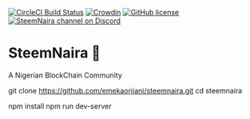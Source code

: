 [![CircleCI Build Status](https://circleci.com/gh/busyorg/busy.svg?style=shield&circle-token=:circle-token)](https://circleci.com/gh/busyorg/busy)
[![Crowdin](http://d322cqt584bo4o.cloudfront.net/busy/localized.svg)](https://translate.busy.org/project/busy)
[![GitHub license](https://img.shields.io/badge/license-MIT-blue.svg)](https://raw.githubusercontent.com/busyorg/busy/new-design/LICENSE)
[![SteemNaira channel on Discord](https://img.shields.io/badge/chat-discord-738bd7.svg)](https://discord.gg/G95rNZs)

# SteemNaira 🚀

A Nigerian BlockChain Community


git clone https://github.com/emekaorjiani/steemnaira.git
cd steemnaira

npm install
npm run dev-server

